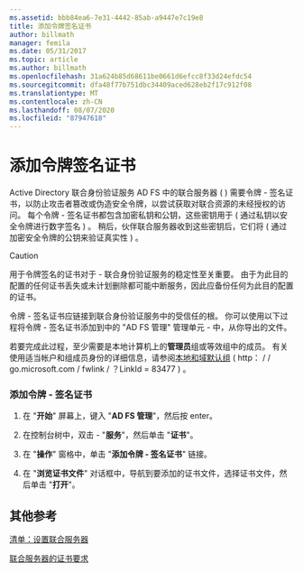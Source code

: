 ```yaml
---
ms.assetid: bbb84ea6-7e31-4442-85ab-a9447e7c19e8
title: 添加令牌签名证书
author: billmath
manager: femila
ms.date: 05/31/2017
ms.topic: article
ms.author: billmath
ms.openlocfilehash: 31a624b85d68611be0661d6efcc8f33d24efdc54
ms.sourcegitcommit: dfa48f77b751dbc34409aced628eb2f17c912f08
ms.translationtype: MT
ms.contentlocale: zh-CN
ms.lasthandoff: 08/07/2020
ms.locfileid: "87947618"
---
```

# <a name="add-a-token-signing-certificate"></a>添加令牌签名证书


Active Directory 联合身份验证服务 AD FS 中的联合服务器 \( \) 需要令牌 \- 签名证书，以防止攻击者篡改或伪造安全令牌，以尝试获取对联合资源的未经授权的访问。 每个令牌 \- 签名证书都包含加密私钥和公钥，这些密钥用于 \( 通过私钥以安全令牌进行数字签名 \) 。 稍后，伙伴联合服务器收到这些密钥后，它们将 \( 通过加密安全令牌的公钥来验证真实性 \) 。

> [!CAUTION]
> 用于令牌签名的证书对于 \- 联合身份验证服务的稳定性至关重要。 由于为此目的配置的任何证书丢失或未计划删除都可能中断服务，因此应备份任何为此目的配置的证书。

令牌 \- 签名证书应链接到联合身份验证服务中的受信任的根。 你可以使用以下过程将令牌 \- 签名证书添加到中的 "AD FS 管理" 管理单元 \- 中，从你导出的文件。

若要完成此过程，至少需要是本地计算机上的**管理员**组或等效组中的成员。  有关使用适当帐户和组成员身份的详细信息，请参阅[本地和域默认组](https://go.microsoft.com/fwlink/?LinkId=83477) \( http： \/ \/ go.microsoft.com \/ fwlink \/ ？LinkId \= 83477 \) 。

### <a name="to-add-a-token-signing-certificate"></a>添加令牌 \- 签名证书

1.  在 "**开始**" 屏幕上，键入 "**AD FS 管理**"，然后按 enter。

2.  在控制台树中，双击 \- "**服务**"，然后单击 "**证书**"。

3.  在 "**操作**" 窗格中，单击 "**添加令牌 \- 签名证书**" 链接。

4.  在 "**浏览证书文件**" 对话框中，导航到要添加的证书文件，选择证书文件，然后单击 "**打开**"。

## <a name="additional-references"></a>其他参考
[清单：设置联合服务器](Checklist--Setting-Up-a-Federation-Server.md)

[联合服务器的证书要求](../design/certificate-requirements-for-federation-servers.md)


